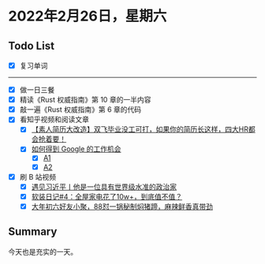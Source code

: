 # 2022年2月26日，星期六
## Todo List

- [x] 复习单词
--------
- [x] 做一日三餐
- [x] 精读《Rust 权威指南》第 10 章的一半内容
- [x] 敲一遍《Rust 权威指南》第 6 章的代码
- [x] 看知乎视频和阅读文章
  - [x] [【素人简历大改造】双飞毕业没工可打，如果你的简历长这样，四大HR都会抢着要！](https://www.zhihu.com/zvideo/1307389234920169472)
  - [x] [如何得到 Google 的工作机会](https://www.zhihu.com/question/24099873)
    - [x] [A1](https://www.zhihu.com/question/24099873/answer/26711652)
    - [x] [A2](https://www.zhihu.com/question/24099873/answer/455422086)
- [x] 刷 B 站视频
  - [x] [遇见习近平丨他是一位具有世界级水准的政治家](https://b23.tv/1TaTqhR)
  - [x] [软装日记#4：全屋家电花了10w+，到底值不值？](https://b23.tv/13KkxUG)
  - [x] [大年初六好友小聚，88怼一锅秘制焖猪蹄，麻辣鲜香真带劲](https://b23.tv/V5FdD5f)

## Summary

今天也是充实的一天。
